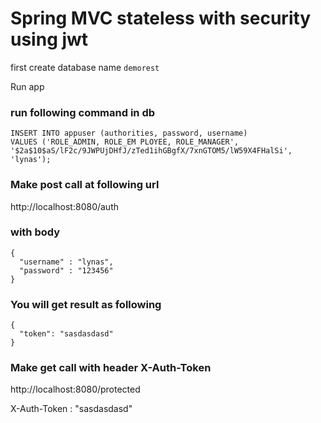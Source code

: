# Spring MVC stateless with security using jwt

first create database name `demorest`

Run app

### run following command in db 

```
INSERT INTO appuser (authorities, password, username) 
VALUES ('ROLE_ADMIN, ROLE_EM PLOYEE, ROLE_MANAGER', '$2a$10$aS/lF2c/9JWPUjDHfJ/zTed1ihGBgfX/7xnGTOM5/lW59X4FHalSi', 'lynas');
```

### Make post call at following url

http://localhost:8080/auth

### with body

```
{ 
  "username" : "lynas",
  "password" : "123456"
}
```
### You will get result as following

```
{
  "token": "sasdasdasd"
}
```

### Make get call with header X-Auth-Token

http://localhost:8080/protected

X-Auth-Token : "sasdasdasd"
